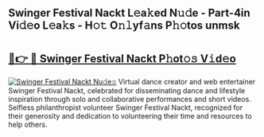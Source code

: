 ## Swinger Festival Nackt L𝚎a𝚔ed N𝚞𝚍e - Part-4in Vi𝚍𝚎o L𝚎a𝚔s - H𝚘𝚝 O𝚗𝚕yf𝚊ns P𝚑𝚘tos unmsk

# <h2><a href="http://kf4aqvl.oniu.top/?m=Swinger+Festival+Nackt">🔗👉 🔴 Swinger Festival Nackt P𝚑ot𝚘𝚜 V𝚒d𝚎o</a></h2>

[![Swinger Festival Nackt Nu𝚍e𝚜](https://i.imgur.com/0qMVB7G.gif)](http://kf4aqvl.oniu.top/?m=Swinger+Festival+Nackt)
Virtual dance creator and web entertainer Swinger Festival Nackt, celebrated for disseminating dance and lifestyle inspiration through solo and collaborative performances and short videos. Selfless philanthropist volunteer Swinger Festival Nackt, recognized for their generosity and dedication to volunteering their time and resources to help others.  
